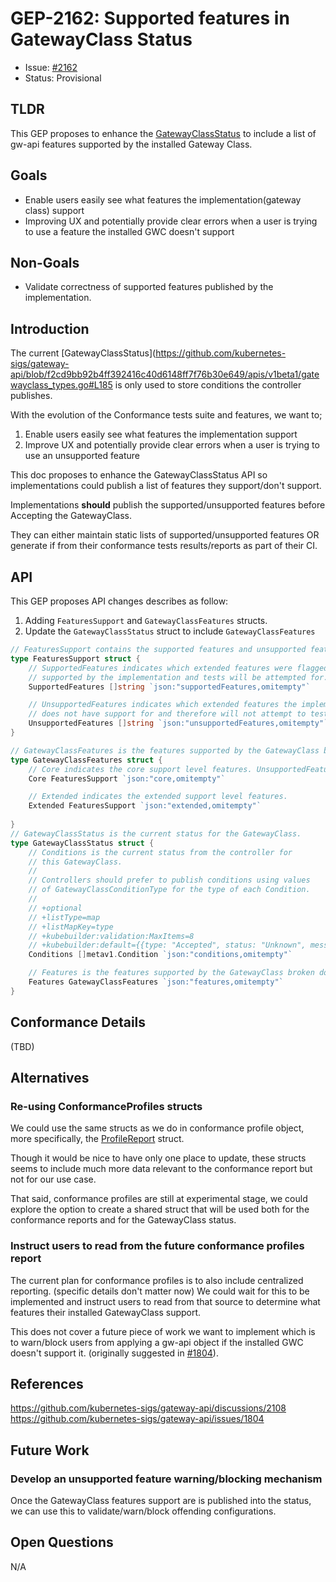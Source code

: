 # GEP-2162: Supported features in GatewayClass Status

* Issue: [#2162](https://github.com/kubernetes-sigs/gateway-api/issues/2162)
* Status: Provisional

## TLDR

This GEP proposes to enhance the [GatewayClassStatus](https://github.com/kubernetes-sigs/gateway-api/blob/f2cd9bb92b4ff392416c40d6148ff7f76b30e649/apis/v1beta1/gatewayclass_types.go#L185) to include a list of gw-api features supported by the installed Gateway Class. 

## Goals

* Enable users easily see what features the implementation(gateway class) support
* Improving UX and potentially provide clear errors when a user is trying to use a feature the installed GWC doesn't support

## Non-Goals

* Validate correctness of supported features published by the implementation.

## Introduction

The current  [GatewayClassStatus](https://github.com/kubernetes-sigs/gateway-api/blob/f2cd9bb92b4ff392416c40d6148ff7f76b30e649/apis/v1beta1/gatewayclass_types.go#L185 is only used to store conditions the controller publishes.

With the evolution of the Conformance tests suite and features, we want to;

1. Enable users easily see what features the implementation support
1. Improve UX and potentially provide clear errors when a user is trying to use an unsupported feature

This doc proposes to enhance the GatewayClassStatus API so implementations could publish a list of features they support/don't support.

Implementations **should** publish the supported/unsupported features before Accepting the GatewayClass.

They can either maintain static lists of supported/unsupported features OR generate if from their conformance tests results/reports as part of their CI.

## API

This GEP proposes API changes describes as follow:
1. Adding `FeaturesSupport` and  `GatewayClassFeatures` structs. 
2. Update the `GatewayClassStatus` struct to include `GatewayClassFeatures`

```go
// FeaturesSupport contains the supported features and unsupported features by the installed GatewayClass.
type FeaturesSupport struct {
	// SupportedFeatures indicates which extended features were flagged as
	// supported by the implementation and tests will be attempted for.
	SupportedFeatures []string `json:"supportedFeatures,omitempty"`

	// UnsupportedFeatures indicates which extended features the implementation
	// does not have support for and therefore will not attempt to test.
	UnsupportedFeatures []string `json:"unsupportedFeatures,omitempty"`
}

// GatewayClassFeatures is the features supported by the GatewayClass broken down by support level.
type GatewayClassFeatures struct {
	// Core indicates the core support level features. UnsupportedFeatures should be null for the implementation to be considered all conformant. 
    Core FeaturesSupport `json:"core,omitempty"`

	// Extended indicates the extended support level features.
    Extended FeaturesSupport `json:"extended,omitempty"`
    
}
// GatewayClassStatus is the current status for the GatewayClass.
type GatewayClassStatus struct {
	// Conditions is the current status from the controller for
	// this GatewayClass.
	//
	// Controllers should prefer to publish conditions using values
	// of GatewayClassConditionType for the type of each Condition.
	//
	// +optional
	// +listType=map
	// +listMapKey=type
	// +kubebuilder:validation:MaxItems=8
	// +kubebuilder:default={{type: "Accepted", status: "Unknown", message: "Waiting for controller", reason: "Pending", lastTransitionTime: "1970-01-01T00:00:00Z"}}
	Conditions []metav1.Condition `json:"conditions,omitempty"`

    // Features is the features supported by the GatewayClass broken down by support level.
    Features GatewayClassFeatures `json:"features,omitempty"`
}
```

## Conformance Details

(TBD)

## Alternatives

### Re-using ConformanceProfiles structs

We could use the same structs as we do in conformance profile object, more specifically, the [ProfileReport](https://github.com/kubernetes-sigs/gateway-api/blob/main/conformance/apis/v1alpha1/profilereport.go#LL24C6-L24C19) struct.

Though it would be nice to have only one place to update, these structs seems to include much more data relevant to the conformance report but not for our use case. 

That said, conformance profiles are still at experimental stage, we could explore the option to create a shared struct that will be used both for the conformance reports and for the GatewayClass status.

### Instruct users to read from the future conformance profiles report

The current plan for conformance profiles is to also include centralized reporting. (specific details don't matter now)
We could wait for this to be implemented and instruct users to read from that source to determine what features their installed GatewayClass support.

This does not cover a future piece of work we want to implement which is to warn/block users from applying a gw-api object if the installed GWC doesn't support it. (originally suggested in [#1804](https://github.com/kubernetes-sigs/gateway-api/issues/1804)). 


## References

https://github.com/kubernetes-sigs/gateway-api/discussions/2108
https://github.com/kubernetes-sigs/gateway-api/issues/1804

## Future Work

### Develop an unsupported feature warning/blocking mechanism
Once the GatewayClass features support are is published into the status, we can use this to validate/warn/block offending configurations.

## Open Questions
N/A
